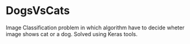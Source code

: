  # DogsVsCats
Image Classification problem in which algorithm have to decide wheter image shows cat or a dog. Solved using Keras tools.
